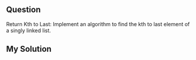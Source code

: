 ## Question
Return Kth to Last: Implement an algorithm to find the kth to last element of a singly linked list.

## My Solution
